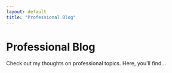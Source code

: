 ```yaml
---
layout: default
title: "Professional Blog"
---
```


# Professional Blog

Check out my thoughts on professional topics. Here, you'll find...

<!-- Your content goes here -->

